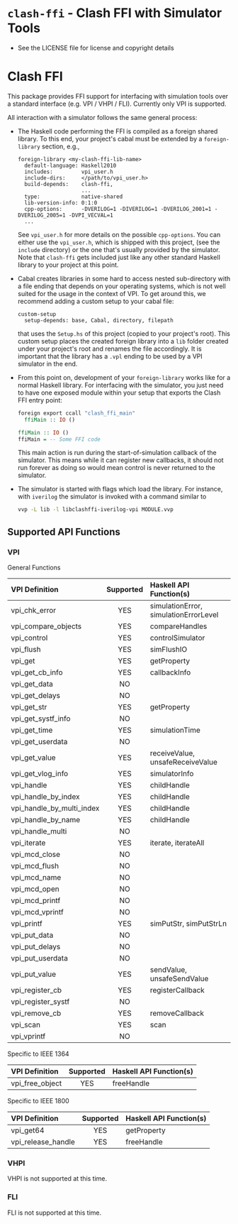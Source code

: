 # `clash-ffi` - Clash FFI with Simulator Tools

  * See the LICENSE file for license and copyright details

# Clash FFI

This package provides FFI support for interfacing with simulation tools over
a standard interface (e.g. VPI / VHPI / FLI). Currently only VPI is supported.

All interaction with a simulator follows the same general process:

  * The Haskell code performing the FFI is compiled as a foreign
    shared library. To this end, your project's cabal must be extended
    by a `foreign-library` section, e.g.,

    ```cabal
    foreign-library <my-clash-ffi-lib-name>
      default-language: Haskell2010
      includes:         vpi_user.h
      include-dirs:     </path/to/vpi_user.h>
      build-depends:    clash-ffi,
                        ...
      type:             native-shared
      lib-version-info: 0:1:0
      cpp-options:      -DVERILOG=1 -DIVERILOG=1 -DVERILOG_2001=1 -DVERILOG_2005=1 -DVPI_VECVAL=1
      ...
    ```

    See `vpi_user.h` for more details on the possible
    `cpp-options`. You can either use the `vpi_user.h`, which is
    shipped with this project, (see the `include` directory) or the
    one that's usually provided by the simulator. Note that
    `clash-ffi` gets included just like any other standard Haskell
    library to your project at this point.

  * Cabal creates libraries in some hard to access nested
    sub-directory with a file ending that depends on your operating
    systems, which is not well suited for the usage in the context of
    VPI. To get around this, we recommend adding a custom setup to
    your cabal file:

    ```cabal
    custom-setup
      setup-depends: base, Cabal, directory, filepath
    ```

    that uses the `Setup.hs` of this project (copied to your project's
    root). This custom setup places the created foreign library into a
    `lib` folder created under your project's root and renames the
    file accordingly. It is important that the library has a `.vpl`
    ending to be used by a VPI simulator in the end.

  * From this point on, development of your `foreign-library` works
    like for a normal Haskell library. For interfacing with the
    simulator, you just need to have one exposed module within your
    setup that exports the Clash FFI entry point:

    ```haskell
    foreign export ccall "clash_ffi_main"
      ffiMain :: IO ()

    ffiMain :: IO ()
    ffiMain = -- Some FFI code
    ```

    This main action is run during the start-of-simulation callback of
    the simulator. This means while it can register new callbacks, it
    should not run forever as doing so would mean control is never
    returned to the simulator.

  * The simulator is started with flags which load the library. For instance,
    with `iverilog` the simulator is invoked with a command similar to

    ```bash
    vvp -L lib -l libclashffi-iverilog-vpi MODULE.vvp
    ```

## Supported API Functions

### VPI

General Functions

| VPI Definition            | Supported | Haskell API Function(s)               |
| :---                      | :---:     | :---                                  |
| vpi_chk_error             | YES       | simulationError, simulationErrorLevel |
| vpi_compare_objects       | YES       | compareHandles                        |
| vpi_control               | YES       | controlSimulator                      |
| vpi_flush                 | YES       | simFlushIO                            |
| vpi_get                   | YES       | getProperty                           |
| vpi_get_cb_info           | YES       | callbackInfo                          |
| vpi_get_data              | NO        |                                       |
| vpi_get_delays            | NO        |                                       |
| vpi_get_str               | YES       | getProperty                           |
| vpi_get_systf_info        | NO        |                                       |
| vpi_get_time              | YES       | simulationTime                        |
| vpi_get_userdata          | NO        |                                       |
| vpi_get_value             | YES       | receiveValue, unsafeReceiveValue      |
| vpi_get_vlog_info         | YES       | simulatorInfo                         |
| vpi_handle                | YES       | childHandle                           |
| vpi_handle_by_index       | YES       | childHandle                           |
| vpi_handle_by_multi_index | YES       | childHandle                           |
| vpi_handle_by_name        | YES       | childHandle                           |
| vpi_handle_multi          | NO        |                                       |
| vpi_iterate               | YES       | iterate, iterateAll                   |
| vpi_mcd_close             | NO        |                                       |
| vpi_mcd_flush             | NO        |                                       |
| vpi_mcd_name              | NO        |                                       |
| vpi_mcd_open              | NO        |                                       |
| vpi_mcd_printf            | NO        |                                       |
| vpi_mcd_vprintf           | NO        |                                       |
| vpi_printf                | YES       | simPutStr, simPutStrLn                |
| vpi_put_data              | NO        |                                       |
| vpi_put_delays            | NO        |                                       |
| vpi_put_userdata          | NO        |                                       |
| vpi_put_value             | YES       | sendValue, unsafeSendValue            |
| vpi_register_cb           | YES       | registerCallback                      |
| vpi_register_systf        | NO        |                                       |
| vpi_remove_cb             | YES       | removeCallback                        |
| vpi_scan                  | YES       | scan                                  |
| vpi_vprintf               | NO        |                                       |

Specific to IEEE 1364

| VPI Definition            | Supported | Haskell API Function(s)               |
| :---                      | :---:     | :---                                  |
| vpi_free_object           | YES       | freeHandle                            |

Specific to IEEE 1800

| VPI Definition            | Supported | Haskell API Function(s)               |
| :---                      | :---:     | :---                                  |
| vpi_get64                 | YES       | getProperty                           |
| vpi_release_handle        | YES       | freeHandle                            |

### VHPI

VHPI is not supported at this time.

### FLI

FLI is not supported at this time.
